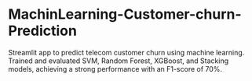 # MachinLearning-Customer-churn-Prediction
Streamlit app to predict telecom customer churn using machine learning. Trained and evaluated SVM, Random Forest, XGBoost, and Stacking models, achieving a strong performance with an F1-score of 70%.

